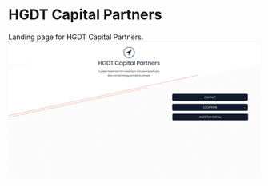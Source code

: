 # HGDT Capital Partners
Landing page for HGDT Capital Partners.
<img src="./home.png" alt="screengrab">
